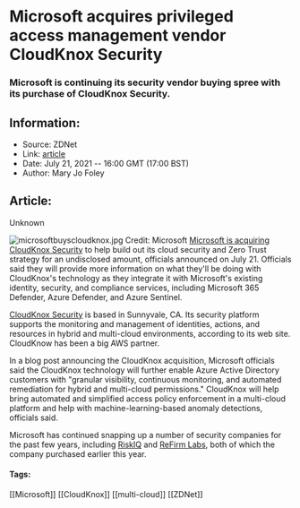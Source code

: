 # Microsoft acquires privileged access management vendor CloudKnox Security
### Microsoft is continuing its security vendor buying spree with its purchase of CloudKnox Security.

## Information:
+ Source: ZDNet
+ Link: [article](https://www.zdnet.com/article/microsoft-acquires-privileged-access-management-vendor-cloudknox-security/)
+ Date: July 21, 2021 -- 16:00 GMT (17:00 BST)
+ Author: Mary Jo Foley


## Article:
Unknown

![microsoftbuyscloudknox.jpg](https://www.zdnet.com/a/hub/i/2021/07/21/6120f59a-7323-486c-83a9-093da7f684e5/microsoftbuyscloudknox.jpg)
 Credit: Microsoft
 [Microsoft is acquiring CloudKnox Security](https://blogs.microsoft.com/blog/2021/07/21/microsoft-acquires-cloudknox-security-to-offer-unified-privileged-access-and-cloud-entitlement-management/) to help build out its cloud security and Zero Trust strategy for an undisclosed amount, officials announced on July 21. Officials said they will provide more information on what they'll be doing with CloudKnox's technology as they integrate it with Microsoft's existing identity, security, and compliance services, including Microsoft 365 Defender, Azure Defender, and Azure Sentinel.   
   
[CloudKnox Security](https://cloudknox.io/) is based in Sunnyvale, CA. Its security platform supports the monitoring and management of identities, actions, and resources in hybrid and multi-cloud environments, according to its web site. CloudKnow has been a big AWS partner.   
   
In a blog post announcing the CloudKnox acquisition, Microsoft officials said the CloudKnox technology will further enable Azure Active Directory customers with "granular visibility, continuous monitoring, and automated remediation for hybrid and multi-cloud permissions." CloudKnox will help bring automated and simplified access policy enforcement in a multi-cloud platform and help with machine-learning-based anomaly detections, officials said.   
   
Microsoft has continued snapping up a number of security companies for the past few years, including [RiskIQ](https://www.zdnet.com/article/microsoft-acquires-cybersecurity-company-riskiq/) and [ReFirm Labs](https://www.zdnet.com/article/microsoft-acquires-refirm-labs-to-boost-its-iot-security-offerings/), both of which the company purchased earlier this year.





#### Tags:
[[Microsoft]] [[CloudKnox]] [[multi-cloud]] [[ZDNet]]
